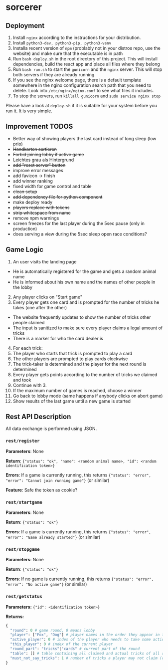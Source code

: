 # sorcerer

## Deployment

1. Install `nginx` according to the instructions for your distribution.
2. Install `python3-dev, python3-pip, python3-venv`
3. Installa recent version of `npm` (problably not in your distros repo, use the website) and make
  sure that the executable is in path
4. Run `bash deploy.sh` in the root directory of this project. 
  This will install dependencies, build the react app and place all files where
  they belong
5. Run `bash run.sh` to start the `gunicorn` and the `nginx` server. This will stop
  both servers if they are already running.
6. If you see the nginx welcome page, there is a default template somewhere in the nginx
  configuration search path that you need to delete. Look into `/etc/nginx/nginx.conf` to see
  what files it includes.
7. To stop the servers, run `killall gunicorn` and `sudo service nginx stop`

Please have a look at `deploy.sh` if it is suitable for your system before you run it. It is
very simple.

## Improvement TODOS

- Better way of showing players the last card instead of long sleep (low prio)
- ~~Handkarten sortieren~~
- ~~Forbid joining lobby if active game~~
- Leichtes grau als Hintergrund
- ~~add "reset server" button~~
- improve error messages
- add favicon -> finish
- add winner ranking
- fixed width for game control and table
- ~~clean setup~~
- ~~add dependency file for python component~~
- make deploy ready
- ~~players replace with tokens~~
- ~~strip whitespace from name~~
- remove npm warnings
- screen freezes for the last player during the 5sec pause (only in production)
- does serving a view during the 5sec sleep open race conditions?

## Game Logic

1. An user visits the landing page
  - He is automatically registered for the game and gets a random animal name
  - He is informed about his own name and the names of other people in the lobby
2. Any player clicks on "Start game"
3. Every player gets one card and is prompted for the number of tricks he takes (one after the other)
  - The website frequently updates to show the number of tricks other people claimed
  - The input is sanitized to make sure every player claims a legal amount of tricks
  - There is a marker for who the card dealer is
4. For each trick:
  1. The player who starts that trick is prompted to play a card
  2. The other players are prompted to play cards clockwise
  3. The trick-taker is determined and the player for the next round is determined
5. Every player gets points according to the number of tricks we claimed and took
6. Continue with 3.
7. If the maximum number of games is reached, choose a winner
8. Go back to lobby mode (same happens if anybody clicks on abort game)
9. Show results of the last game until a new game is started

## Rest API Description

All data exchange is performed using JSON.

### `rest/register`

**Parameters**: None

**Return**: `{"status": "ok", "name": <random animal name>, "id": <random identification token>}`

**Errors**: If a game is currently running, this returns `{"status": "error", "error": "Cannot join running game"}` (or similar)

**Feature**: Safe the token as cookie?

### `rest/startgame`

**Parameters**: None

**Return**: `{"status": "ok"}`

**Errors**: If a game is currently running, this returns `{"status": "error", "error": "Game already started"}` (or similar)

### `rest/stopgame`

**Parameters**: None

**Return**: `{"status": "ok"}`

**Errors**: If no game is currently running, this returns `{"status": "error", "error": "No active game"}` (or similar)

### `rest/getstatus`

**Parameters:** `{"id": <identification token>}`

**Returns:**

```python
{
  "round": 0 # game round, 0 means lobby
  "player": ["Fox", "Dog"] # player names in the order they appear in the table and in the order they take their turns
  "active_player": 0 # indes of the player who needs to take some action (claiming tricks/playing cards)
  "this_player": 0 # index of the current player
  "round_part": "tricks"|"cards" # current part of the round
  "table": [] # table containing all claimed and actual tricks of all rounds (see below for details)
  "must_not_say_tricks": 1 # number of tricks a player may not claim (or -1 if no limit/not applicable)
}
```
